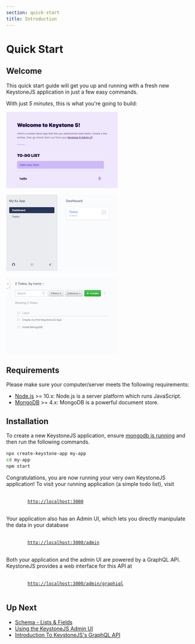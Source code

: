 ```yaml
---
section: quick-start
title: Introduction
---
```


# Quick Start

## Welcome

This quick start guide will get you up and running with a fresh new KeystoneJS application in just a few easy commands.

With just _5 minutes_, this is what you're going to build:

[![Screenshot of the final Todo app](./img/todo-thumb.png)](https://raw.githubusercontent.com/keystonejs/keystone-5/master/docs/quick-start/img/todo.png)

[![Screenshot of KeystoneJS Admin Dashboard](./img/admin-dashboard-thumb.png)](https://raw.githubusercontent.com/keystonejs/keystone-5/master/docs/quick-start/img/admin-dashboard.png)

[![Screenshot of KeystoneJS Admin Todo List](./img/admin-list-thumb.png)](https://raw.githubusercontent.com/keystonejs/keystone-5/master/docs/quick-start/img/admin-list.png)

## Requirements

Please make sure your computer/server meets the following requirements:

- [Node.js](https://nodejs.org/) >= 10.x: Node.js is a server platform which runs JavaScript.
- [MongoDB](../quick-start/mongodb.md) >= 4.x: MongoDB is a powerful document store.

## Installation

To create a new KeystoneJS application, ensure [mongodb is running](../quick-start/mongodb.md) and then run the following commands.

```sh
npx create-keystone-app my-app
cd my-app
npm start
```

Congratulations, you are now running your very own KeystoneJS application!
To visit your running application (a simple todo list), visit

<pre>
	<code>
		<a href="http://localhost:3000">http://localhost:3000</a>
	</code>
</pre>

Your application also has an Admin UI, which lets you directly manipulate the data in your database

<pre>
	<code>
		<a href="http://localhost:3000/admin/">http://localhost:3000/admin</a>
	</code>
</pre>

Both your application and the admin UI are powered by a GraphQL API.
KeystoneJS provides a web interface for this API at

<pre>
	<code>
		<a href="http://localhost:3000/admin/graphiql">http://localhost:3000/admin/graphiql</a>
	</code>
</pre>

## Up Next

- [Schema - Lists & Fields](../discussions/schema.md)
- [Using the KeystoneJS Admin UI](../tutorials/admin-ui.md)
- [Introduction To KeystoneJS's GraphQL API](../tutorials/intro-to-graphql.md)
